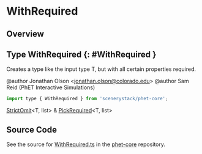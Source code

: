 # WithRequired

## Overview



## Type WithRequired {: #WithRequired }


Creates a type like the input type T, but with all certain properties required.

@author Jonathan Olson &lt;jonathan.olson@colorado.edu&gt;
@author Sam Reid (PhET Interactive Simulations)

```js
import type { WithRequired } from 'scenerystack/phet-core';
```


[StrictOmit](../phet-core/StrictOmit.md)&lt;T, list&gt; &amp; [PickRequired](../phet-core/PickRequired.md)&lt;T, list&gt;



## Source Code

See the source for [WithRequired.ts](https://github.com/phetsims/phet-core/blob/main/js/types/WithRequired.ts) in the [phet-core](https://github.com/phetsims/phet-core) repository.
